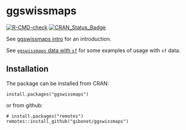 # ggswissmaps

[![R-CMD-check](https://github.com/gibonet/ggswissmaps/actions/workflows/R-CMD-check.yaml/badge.svg)](https://github.com/gibonet/ggswissmaps/actions/workflows/R-CMD-check.yaml)  [![CRAN\_Status\_Badge](https://www.r-pkg.org/badges/version/ggswissmaps)](https://CRAN.R-project.org/package=ggswissmaps)


See [ggswissmaps intro](https://gibonet.github.io/ggswissmaps/articles/ggswissmaps_intro.html) for an introduction.  

See [`ggswissmaps` data with `sf`](https://gibonet.github.io/ggswissmaps/articles/ggswissmaps_with_sf.html) for some examples of usage with `sf` data.


## Installation

The package can be installed from CRAN:

```
install.packages("ggswissmaps")
```

or from github:

```
# install.packages("remotes")
remotes::install_github("gibonet/ggswissmaps")
```
